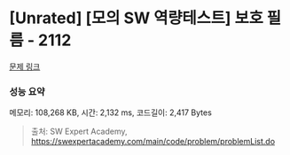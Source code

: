 # [Unrated] [모의 SW 역량테스트] 보호 필름 - 2112 

[문제 링크](https://swexpertacademy.com/main/code/problem/problemDetail.do?contestProbId=AV5V1SYKAaUDFAWu) 

### 성능 요약

메모리: 108,268 KB, 시간: 2,132 ms, 코드길이: 2,417 Bytes



> 출처: SW Expert Academy, https://swexpertacademy.com/main/code/problem/problemList.do